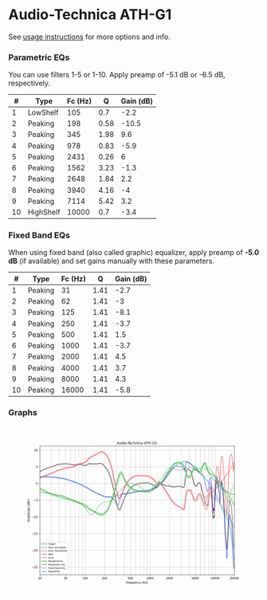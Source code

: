 # Audio-Technica ATH-G1
See [usage instructions](https://github.com/jaakkopasanen/AutoEq#usage) for more options and info.

### Parametric EQs
You can use filters 1-5 or 1-10. Apply preamp of -5.1 dB or -6.5 dB, respectively.

|   # | Type      |   Fc (Hz) |    Q |   Gain (dB) |
|-----|-----------|-----------|------|-------------|
|   1 | LowShelf  |       105 | 0.7  |        -2.2 |
|   2 | Peaking   |       198 | 0.58 |       -10.5 |
|   3 | Peaking   |       345 | 1.98 |         9.6 |
|   4 | Peaking   |       978 | 0.83 |        -5.9 |
|   5 | Peaking   |      2431 | 0.26 |         6   |
|   6 | Peaking   |      1562 | 3.23 |        -1.3 |
|   7 | Peaking   |      2648 | 1.84 |         2.2 |
|   8 | Peaking   |      3940 | 4.16 |        -4   |
|   9 | Peaking   |      7114 | 5.42 |         3.2 |
|  10 | HighShelf |     10000 | 0.7  |        -3.4 |

### Fixed Band EQs
When using fixed band (also called graphic) equalizer, apply preamp of **-5.0 dB** (if available) and set gains manually with these parameters.

|   # | Type    |   Fc (Hz) |    Q |   Gain (dB) |
|-----|---------|-----------|------|-------------|
|   1 | Peaking |        31 | 1.41 |        -2.7 |
|   2 | Peaking |        62 | 1.41 |        -3   |
|   3 | Peaking |       125 | 1.41 |        -8.1 |
|   4 | Peaking |       250 | 1.41 |        -3.7 |
|   5 | Peaking |       500 | 1.41 |         1.5 |
|   6 | Peaking |      1000 | 1.41 |        -3.7 |
|   7 | Peaking |      2000 | 1.41 |         4.5 |
|   8 | Peaking |      4000 | 1.41 |         3.7 |
|   9 | Peaking |      8000 | 1.41 |         4.3 |
|  10 | Peaking |     16000 | 1.41 |        -5.8 |

### Graphs
![](./Audio-Technica%20ATH-G1.png)
